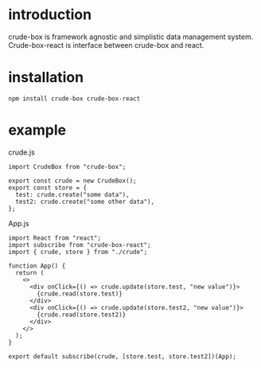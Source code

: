 # introduction

crude-box is framework agnostic and simplistic data management system. Crude-box-react is interface between crude-box and react.

# installation

```
npm install crude-box crude-box-react
```

# example

crude.js

```
import CrudeBox from "crude-box";

export const crude = new CrudeBox();
export const store = {
  test: crude.create("some data"),
  test2: crude.create("some other data"),
};
```

App.js

```
import React from "react";
import subscribe from "crude-box-react";
import { crude, store } from "./crude";

function App() {
  return (
    <>
      <div onClick={() => crude.update(store.test, "new value")}>
        {crude.read(store.test)}
      </div>
      <div onClick={() => crude.update(store.test2, "new value")}>
        {crude.read(store.test2)}
      </div>
    </>
  );
}

export default subscribe(crude, [store.test, store.test2])(App);
```
